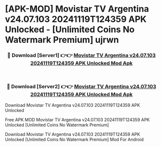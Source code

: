 # [APK-MOD] Movistar TV Argentina v24.07.103 20241119T124359 APK Unlocked - [Unlimited Coins No Watermark Premium] ujrwn



<div align="center">
<h3>🔴 Download [Server1] 👉👉 <a href="https://momento.my/?title=Movistar_TV_Argentina_v24.07.103_20241119T124359_APK_Unlocked">Movistar TV Argentina v24.07.103 20241119T124359 APK Unlocked Mod Apk</a></h3><br>

<h3>🔴 Download [Server2] 👉👉 <a href="https://momento.my/?title=Movistar_TV_Argentina_v24.07.103_20241119T124359_APK_Unlocked">Movistar TV Argentina v24.07.103 20241119T124359 APK Unlocked Mod Apk</a></h3>
</div>



Download Movistar TV Argentina v24.07.103 20241119T124359 APK Unlocked 

Free APK MOD Movistar TV Argentina v24.07.103 20241119T124359 APK Unlocked [Unlimited Coins No Watermark Premium]

Download Movistar TV Argentina v24.07.103 20241119T124359 APK Unlocked [Unlimited Coins No Watermark Premium] Mod For Android
